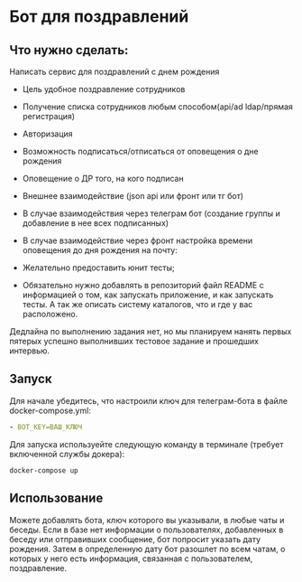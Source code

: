 # Бот для поздравлений
## Что нужно сделать:

Написать сервис для поздравлений с днем рождения
- Цель удобное поздравление сотрудников
- Получение списка сотрудников любым способом(api/ad ldap/прямая регистрация)
- Авторизация
- Возможность подписаться/отписаться от оповещения о дне рождения

- Оповещение о ДР того, на кого подписан

- Внешнее взаимодействие (json арi или фронт или тг бот)
- В случае взаимодействия через телеграм бот (создание группы и добавление в нее всех подписанных)
- В случае взаимодействие через фронт настройка времени оповещения до дня рождения на почту:
- Желательно предоставить юнит тесты;
- Обязательно нужно добавлять в репозиторий файл README с информацией о том, как запускать приложение, и как запускать тесты. А так же описать систему каталогов, что и где у вас расположено.

Дедлайна по выполнению задания нет, но мы планируем нанять первых пятерых успешно выполнивших тестовое задание и прошедших интервью.

## Запуск
Для начале убедитесь, что настроили ключ для телеграм-бота в файле docker-compose.yml:
```yaml
- BOT_KEY=ВАШ_КЛЮЧ
```
Для запуска используейте следующую команду в терминале (требует включенной службы докера):
```shell
docker-compose up
```

## Использование
Можете добавлять бота, ключ которого вы указывали, в любые чаты и беседы. 
Если в базе нет информации о пользователях, добавленных в беседу или отправивших сообщение, бот попросит указать дату рождения.
Затем в определенную дату бот разошлет по всем чатам, о которых у него есть информация, связанная с пользователем, поздравление.